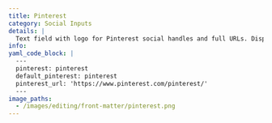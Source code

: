 ```yaml
---
title: Pinterest
category: Social Inputs
details: |
  Text field with logo for Pinterest social handles and full URLs. Displayed for `pinterest`, `pinterest_username`, `pinterest_url`, and keys ending in `_pinterest`, `_pinterest_username` or `_pinterest_url`.
info:
yaml_code_block: |
  ---
  pinterest: pinterest
  default_pinterest: pinterest
  pinterest_url: 'https://www.pinterest.com/pinterest/'
  ---
image_paths:
  - /images/editing/front-matter/pinterest.png
---
```

